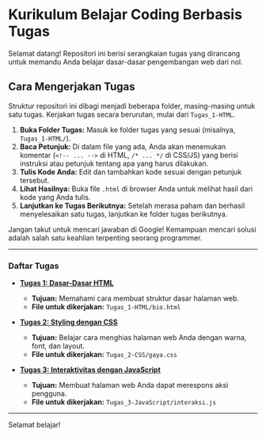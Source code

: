 # Kurikulum Belajar Coding Berbasis Tugas

Selamat datang! Repositori ini berisi serangkaian tugas yang dirancang untuk memandu Anda belajar dasar-dasar pengembangan web dari nol.

## Cara Mengerjakan Tugas

Struktur repositori ini dibagi menjadi beberapa folder, masing-masing untuk satu tugas. Kerjakan tugas secara berurutan, mulai dari `Tugas_1-HTML`.

1.  **Buka Folder Tugas:** Masuk ke folder tugas yang sesuai (misalnya, `Tugas_1-HTML/`).
2.  **Baca Petunjuk:** Di dalam file yang ada, Anda akan menemukan komentar (`<!-- ... -->` di HTML, `/* ... */` di CSS/JS) yang berisi instruksi atau petunjuk tentang apa yang harus dilakukan.
3.  **Tulis Kode Anda:** Edit dan tambahkan kode sesuai dengan petunjuk tersebut.
4.  **Lihat Hasilnya:** Buka file `.html` di browser Anda untuk melihat hasil dari kode yang Anda tulis.
5.  **Lanjutkan ke Tugas Berikutnya:** Setelah merasa paham dan berhasil menyelesaikan satu tugas, lanjutkan ke folder tugas berikutnya.

Jangan takut untuk mencari jawaban di Google! Kemampuan mencari solusi adalah salah satu keahlian terpenting seorang programmer.

---

### Daftar Tugas

- **[Tugas 1: Dasar-Dasar HTML](./Tugas_1-HTML/)**
  - **Tujuan:** Memahami cara membuat struktur dasar halaman web.
  - **File untuk dikerjakan:** `Tugas_1-HTML/bio.html`

- **[Tugas 2: Styling dengan CSS](./Tugas_2-CSS/)**
  - **Tujuan:** Belajar cara menghias halaman web Anda dengan warna, font, dan layout.
  - **File untuk dikerjakan:** `Tugas_2-CSS/gaya.css`

- **[Tugas 3: Interaktivitas dengan JavaScript](./Tugas_3-JavaScript/)**
  - **Tujuan:** Membuat halaman web Anda dapat merespons aksi pengguna.
  - **File untuk dikerjakan:** `Tugas_3-JavaScript/interaksi.js`

---

Selamat belajar!
